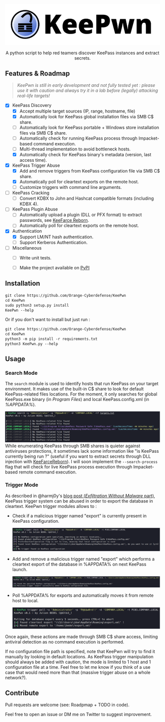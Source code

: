 ![](./.github/images/keepwn_banner.png)

<p align="center">
  A python script to help red teamers discover KeePass instances and extract secrets.
</p>


## Features & Roadmap

>  *KeePwn is still in early development and not fully tested yet : please use it with caution and always try it in a lab before (legally) attacking real-life targets!*

- [x] KeePass Discovery
  - [x] Accept multiple target sources (IP, range, hostname, file)
  - [x] Automatically look for KeePass global installation files via SMB C$ share.
  - [ ] Automatically look for KeePass portable + Windows store installation files via SMB C$ share.
  - [ ] Automatically check for running KeePass process through Impacket-based command execution.
  - [ ] Multi-thread implementation to avoid bottleneck hosts.
  - [x] Automatically check for KeePass binary's metadata (version, last access time).
- [x] KeePass Trigger Abuse
  - [x] Add and remove triggers from KeePass configuration file via SMB C$ share.
  - [x] Automatically poll for cleartext exports on the remote host.
  - [ ] Customize triggers with command line arguments.
- [ ] KeePass Cracking
  - [ ] Convert KDBX to John and Hashcat compatible formats (including KDBX 4).
- [ ] KeePass Plugin Abuse
  - [ ] Automatically upload a plugin (DLL or PFX format) to extract passwords, see [KeeFarce Reborn](https://github.com/d3lb3/KeeFarceReborn).
  - [ ] Automatically poll for cleartext exports on the remote host.
- [x] Authentication
  - [x] Support LM/NT hash authentication.
  - [ ] Support Kerberos Authentication.
- [ ] Miscellaneous
  - [ ] Write unit tests.
  - [ ] Make the project available on [PyPI](https://pypi.org/) 


## Installation

```
git clone https://github.com/Orange-Cyberdefense/KeePwn
cd KeePwn
sudo python3 setup.py install
KeePwn --help
```

Or if you don't want to install but just run :

```
git clone https://github.com/Orange-Cyberdefense/KeePwn
cd KeePwn
python3 -m pip install -r requirements.txt
python3 KeePwn.py --help
```

## Usage

### Search Mode

The `search` module is used to identify hosts that run KeePass on your target environment. It makes use of the built-in C$ share to look for default KeePass-related files locations. For the moment, it only searches for global KeePass.exe binary (in *Program Files*) and local KeePass.config.xml (in *%APPDATA%*).

![](./.github/images/keepwn_search_example.png)While enumerating KeePass through SMB shares is quieter against antiviruses protections, it sometimes lack some information like "is KeePass currently being run ?" (useful if you want to extract secrets through DLL injection with [KeeFarceReborn](https://github.com/d3lb3/KeeFarceReborn)). I will soon implement the `--search-process` flag that will check for live KeePass process execution through Impacket-based remote command execution.

### Trigger Mode

As described in @harmj0y's [blog post (*Exfiltration Without Malware* part)](https://blog.harmj0y.net/redteaming/keethief-a-case-study-in-attacking-keepass-part-2/), KeePass trigger system can be abused in order to export the database in cleartext. KeePwn trigger modules allows to :

- Check if a malicious trigger named "export" is currently present in KeePass configuration.

  ![](./.github/images/keepwn_trigger_check_example.png)

- Add and remove a malicious trigger named "export" which performs a cleartext export of the database in %APPDATA% on next KeePass launch.

  ![](./.github/images/keepwn_trigger_add_example.png)

- Poll %APPDATA% for exports and automatically moves it from remote host to local.

  ![](./.github/images/keepwn_trigger_poll_example.png)

Once again, these actions are made through SMB C$ share access, limiting antiviral detection as no command execution is performed.

If no configuration file path is specified, note that KeePwn will try to find it manually by looking in default locations. As KeePass trigger manipulation should always be added with caution, the mode is limited to 1 host and 1 configuration file at a time. Feel free to let me know if you think of a use case that would need more than that (massive trigger abuse on a whole network?). 

## Contribute

Pull requests are welcome (see: Roadpmap + TODO in code).

Feel free to open an issue or DM me on Twitter to suggest improvement.